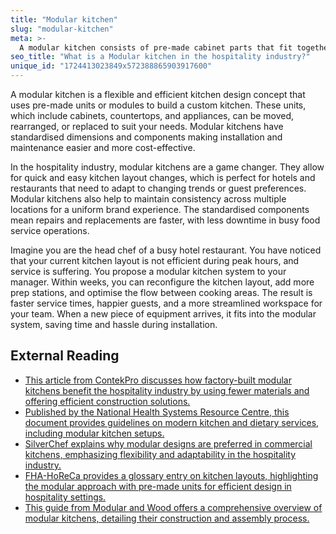```yaml
---
title: "Modular kitchen"
slug: "modular-kitchen"
meta: >-
  A modular kitchen consists of pre-made cabinet parts that fit together to create a functional and efficient kitchen layout, ideal for restaurants and cafes.
seo_title: "What is a Modular kitchen in the hospitality industry?"
unique_id: "1724413023849x572388865903917600"
---
```


A modular kitchen is a flexible and efficient kitchen design concept that uses pre-made units or modules to build a custom kitchen. These units, which include cabinets, countertops, and appliances, can be moved, rearranged, or replaced to suit your needs. Modular kitchens have standardised dimensions and components making installation and maintenance easier and more cost-effective.

In the hospitality industry, modular kitchens are a game changer. They allow for quick and easy kitchen layout changes, which is perfect for hotels and restaurants that need to adapt to changing trends or guest preferences. Modular kitchens also help to maintain consistency across multiple locations for a uniform brand experience. The standardised components mean repairs and replacements are faster, with less downtime in busy food service operations.

Imagine you are the head chef of a busy hotel restaurant. You have noticed that your current kitchen layout is not efficient during peak hours, and service is suffering. You propose a modular kitchen system to your manager. Within weeks, you can reconfigure the kitchen layout, add more prep stations, and optimise the flow between cooking areas. The result is faster service times, happier guests, and a more streamlined workspace for your team. When a new piece of equipment arrives, it fits into the modular system, saving time and hassle during installation.

## External Reading

- [This article from ContekPro discusses how factory-built modular kitchens benefit the hospitality industry by using fewer materials and offering efficient construction solutions.](https://www.contekpro.com/blog/hospitality-construction-modular-kitchen)
- [Published by the National Health Systems Resource Centre, this document provides guidelines on modern kitchen and dietary services, including modular kitchen setups.](https://nhsrcindia.org/sites/default/files/Guidelines%20for%20Modern%20Kitchen%20and%20Diatery%20Services.pdf)
- [SilverChef explains why modular designs are preferred in commercial kitchens, emphasizing flexibility and adaptability in the hospitality industry.](https://www.silverchef.com.au/blogs/resources/why-modular-designs-are-the-future-of-commercial-kitchens)
- [FHA-HoReCa provides a glossary entry on kitchen layouts, highlighting the modular approach with pre-made units for efficient design in hospitality settings.](https://fhahoreca.com/glossary/kitchen-layout/)
- [This guide from Modular and Wood offers a comprehensive overview of modular kitchens, detailing their construction and assembly process.](https://www.modularandwood.com/post/a-guide-to-modular-kitchens)